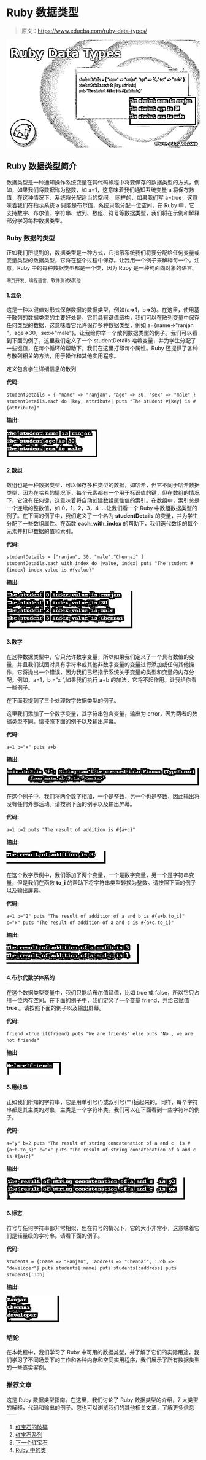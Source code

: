 # Ruby 数据类型

> 原文：<https://www.educba.com/ruby-data-types/>

![Ruby Data Types](img/633d337d52354cf249e081aa345d69bd.png)



## Ruby 数据类型简介

数据类型是一种通知操作系统变量在其代码旅程中将要保存的数据类型的方式，例如，如果我们将数据称为整数，如 a=1，这意味着我们通知系统变量 a 将保存数值，在这种情况下，系统将分配适当的空间。 同样的，如果我们写 a=true，这意味着我们在指示系统 a 只能是布尔值，系统只能分配一位空间，在 Ruby 中，它支持数字、布尔值、字符串、散列、数组、符号等数据类型，我们将在示例和解释部分学习每种数据类型。

### Ruby 数据的类型

正如我们所提到的，数据类型是一种方式，它指示系统我们将要分配给任何变量或变量类型的数据类型，它将在整个过程中保存。让我用一个例子来解释每一个。注意，Ruby 中的每种数据类型都是一个类，因为 Ruby 是一种纯面向对象的语言。

<small>网页开发、编程语言、软件测试&其他</small>

#### 1.混杂

这是一种以键值对形式保存数据的数据类型，例如{a=>1，b=>3}。在这里，使用基于散列的数据类型的主要好处是，它们具有键值结构，我们可以在散列变量中保存任何类型的数据，这意味着它允许保存多种数据类型，例如 a={name=>"ranjan "，age=>30，sex=>"male"}。让我给你举一个散列数据类型的例子。我们可以看到下面的例子，这里我们定义了一个 studentDetails 哈希变量，并为学生分配了一些键值，在每个循环的帮助下，我们在这里打印每个属性。Ruby 还提供了各种与散列相关的方法，用于操作和其他实用程序。

定义包含学生详细信息的散列

**代码:**

`studentDetails = { "name" => "ranjan", "age" => 30, "sex" => "male" }
studentDetails.each do |key, attribute|
puts "The student #{key} is #{attribute}"`

**输出:**

![Ruby Data Types1](img/6c14d89f6c2fe725e23bafffc6798443.png)



#### 2.数组

数组也是一种数据类型，可以保存多种类型的数据，如哈希，但它不同于哈希数据类型，因为在哈希的情况下，每个元素都有一个用于标识值的键，但在数组的情况下，它没有任何键，这意味着将自动创建数组属性值的索引。在数组中，索引总是一个连续的整数值，如 0，1，2，3，4 ….让我们看一个 Ruby 中数组数据类型的例子。在下面的例子中，我们定义了一个名为 **studentDetails** 的变量，并为学生分配了一些数组属性。在函数 **each_with_index** 的帮助下，我们迭代数组的每个元素并打印数据的值和索引。

**代码:**

`studentDetails = ["ranjan", 30, "male","Chennai" ] studentDetails.each_with_index do |value, index|
puts "The student #{index} index value is #{value}"`

**输出:**

![Ruby Data Types2](img/074ba7ba17face6dc0386665de2a93e2.png)



#### 3.数字

在这种数据类型中，它只允许数字变量，所以如果我们定义了一个具有数值的变量，并且我们试图对具有字符串或其他非数字变量的变量进行添加或任何其他操作，它将抛出一个错误，因为我们已经指示系统关于变量的类型和变量的内存分配。例如，a=1，b =“x ”,如果我们执行 a+b 的加法，它将不起作用。让我给你看一些例子。

在下面我提到了三个处理数字数据类型的例子。

这里我们添加了一个数字变量，其字符串包含变量，输出为 error，因为两者的数据类型不同。请按照下面的例子以及输出屏幕。

**代码:**

`a=1
b="x"
puts a+b`

**输出:**

![Ruby Data Types3](img/eb3c9a80d13dd2117914f9400767f48a.png)



在这个例子中，我们将两个数字相加，一个是整数，另一个也是整数，因此输出将没有任何外部活动。请按照下面的例子以及输出屏幕。

**代码:**

`a=1
c=2
puts "The result of addition is #{a+c}"`

**输出:**

![Ruby Data Types4](img/58efbd97aa14a4c4bd6a6cf8114baee3.png)



在这个数字示例中，我们添加了两个变量，一个是数字变量，另一个是字符串变量，但是我们在函数 **to_i** 的帮助下将字符串类型转换为整数。请按照下面的例子以及输出屏幕。

**代码:**

`a=1
b="2"
puts "The result of addition of a and b is #{a+b.to_i}"
c="x"
puts "The result of addition of a and c is #{a+c.to_i}"`

**输出:**

![Ruby Data Types5](img/dca40a0deb50a44a51818d243066baf2.png)



#### 4.布尔代数学体系的

在这个数据类型变量中，我们只能给布尔值赋值，比如 true 或 false，所以它只占用一位内存空间。在下面的例子中，我们定义了一个变量 friend，并给它赋值 **true** 。请按照下面的例子以及输出屏幕。

**代码:**

`friend =true
if(friend)
puts "We are friends"
else
puts "No , we are not friends"`

**输出:**

![Boolean](img/df2a1904445026bfaa801a8af976705d.png)



#### 5.用线串

正如我们所知的字符串，它是用单引号(')或双引号("")括起来的。同样，每个字符串都是其主类的对象，主类是一个字符串类。我们可以在下面看到一些字符串的例子。

**代码:**

`a="y"
b=2
puts "The result of string concatenation of a and c  is #{a+b.to_s}"
c="x"
puts "The result of string concatenation of a and c  is #{a+c}"`

**输出:**

![String class](img/fe97cb4209612bf6912b19ab39152820.png)



#### 6.标志

符号与任何字符串都非常相似，但在符号的情况下，它的大小非常小，这意味着它们是轻量级的字符串。请看下面的例子。

**代码:**

`students = {:name => "Ranjan", :address => "Chennai", :Job => "developer"}
puts students[:name] puts students[:address] puts students[:Job]`

**输出:**

![lightweight strings](img/ab5b13ed1700a4683775da8d4d9aeb3a.png)



### 结论

在本教程中，我们学习了 Ruby 中可用的数据类型，并了解了它们的实际用途，我们学习了不同场景下的工作和各种内存和空间实用程序，我们展示了所有数据类型的一些真实案例。

### 推荐文章

这是 Ruby 数据类型指南。在这里，我们讨论了 Ruby 数据类型的介绍，7 大类型的解释，代码和输出的例子。您也可以浏览我们的其他相关文章，了解更多信息——

1.  [红宝石的破碎](https://www.educba.com/break-in-ruby/)
2.  [红宝石系列](https://www.educba.com/ruby-ranges/)
3.  [下一个红宝石](https://www.educba.com/next-in-ruby/)
4.  [Ruby 中的类](https://www.educba.com/class-in-ruby/)





